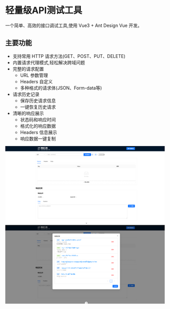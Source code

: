 # 轻量级API测试工具

一个简单、高效的接口调试工具,使用 Vue3 + Ant Design Vue 开发。

## 主要功能

- 支持常用 HTTP 请求方法(GET、POST、PUT、DELETE)
- 内置请求代理模式,轻松解决跨域问题
- 完整的请求配置
  - URL 参数管理
  - Headers 自定义
  - 多种格式的请求体(JSON、Form-data等)
- 请求历史记录
  - 保存历史请求信息
  - 一键恢复历史请求
- 清晰的响应展示
  - 状态码和响应时间
  - 格式化的响应数据
  - Headers 信息展示
  - 响应数据一键复制


![主界面](./img/main.png)
![历史记录](./img/history.png)